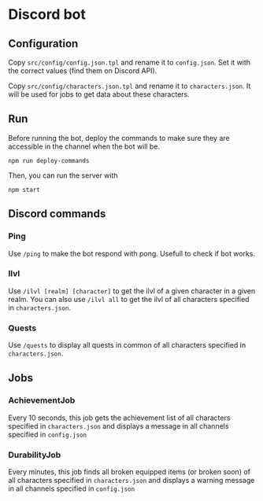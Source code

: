 # Discord bot

## Configuration

Copy `src/config/config.json.tpl` and rename it to `config.json`. Set it with the correct values (find them on Discord API).

Copy `src/config/characters.json.tpl` and rename it to `characters.json`. It will be used for jobs to get data about these characters.

## Run

Before running the bot, deploy the commands to make sure they are accessible in the channel when the bot will be.
```
npm run deploy-commands
```

Then, you can run the server with
```
npm start
```

## Discord commands

### Ping

Use `/ping` to make the bot respond with pong. Usefull to check if bot works.

### Ilvl

Use `/ilvl [realm] [character]` to get the ilvl of a given character in a given realm. You can also use `/ilvl all` to get the ilvl of all characters specified in `characters.json`.

### Quests

Use `/quests` to display all quests in common of all characters specified in `characters.json`.

## Jobs

### AchievementJob

Every 10 seconds, this job gets the achievement list of all characters specified in `characters.json` and displays a message in all channels specified in `config.json`

### DurabilityJob

Every minutes, this job finds all broken equipped items (or broken soon) of all characters specified in `characters.json` and displays a warning message in all channels specified in `config.json`
